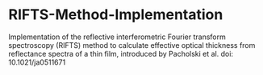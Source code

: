 # RIFTS-Method-Implementation
Implementation of the reflective interferometric Fourier transform spectroscopy (RIFTS) method to calculate effective optical thickness from reflectance spectra of a thin film, introduced by Pacholski et al. doi: 10.1021/ja0511671
